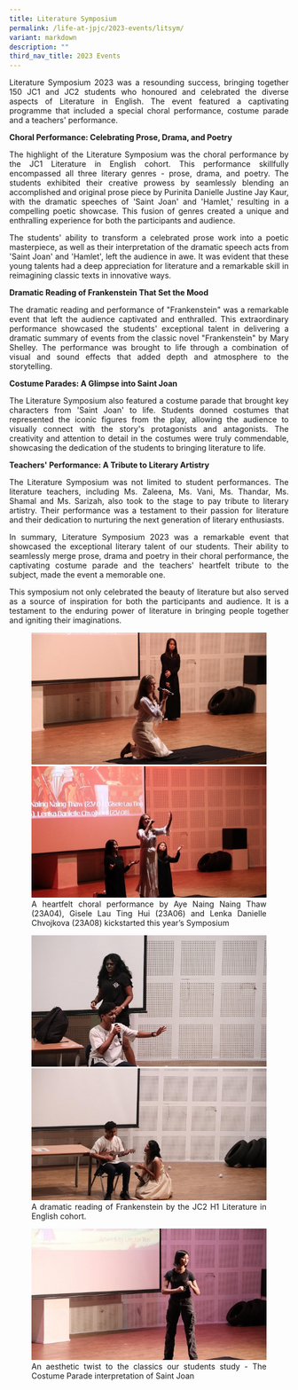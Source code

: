 ```yaml
---
title: Literature Symposium
permalink: /life-at-jpjc/2023-events/litsym/
variant: markdown
description: ""
third_nav_title: 2023 Events
---
```

<div align="justify">

<p>Literature Symposium 2023 was a resounding success, bringing together 150 JC1 and JC2 students who honoured and celebrated the diverse aspects of Literature in English. The event featured a captivating programme that included a special choral performance, costume parade and a teachers' performance.</p>

<p><b>Choral Performance: Celebrating Prose, Drama, and Poetry</b></p>

<p>The highlight of the Literature Symposium was the choral performance by the JC1 Literature in English cohort. This performance skillfully encompassed all three literary genres - prose, drama, and poetry. The students exhibited their creative prowess by seamlessly blending an accomplished and original prose piece by Purinita Danielle Justine Jay Kaur, with the dramatic speeches of 'Saint Joan' and 'Hamlet,' resulting in a compelling poetic showcase. This fusion of genres created a unique and enthralling experience for both the participants and audience.</p>

<p>The students' ability to transform a celebrated prose work into a poetic masterpiece, as well as their interpretation of the dramatic speech acts from 'Saint Joan' and 'Hamlet', left the audience in awe. It was evident that these young talents had a deep appreciation for literature and a remarkable skill in reimagining classic texts in innovative ways.</p>

<p><b>Dramatic Reading of Frankenstein That Set the Mood</b></p>

<p>The dramatic reading and performance of "Frankenstein" was a remarkable event that left the audience captivated and enthralled. This extraordinary performance showcased the students' exceptional talent in delivering a dramatic summary of events from the classic novel "Frankenstein" by Mary Shelley. The performance was brought to life through a combination of visual and sound effects that added depth and atmosphere to the storytelling.</p>

<p><b>Costume Parades: A Glimpse into Saint Joan</b></p>

<p>The Literature Symposium also featured a costume parade that brought key characters from 'Saint Joan' to life. Students donned costumes that represented the iconic figures from the play, allowing the audience to visually connect with the story's protagonists and antagonists. The creativity and attention to detail in the costumes were truly commendable, showcasing the dedication of the students to bringing literature to life.</p>

<p><b>Teachers' Performance: A Tribute to Literary Artistry</b></p>

<p>The Literature Symposium was not limited to student performances. The literature teachers, including Ms. Zaleena, Ms. Vani, Ms. Thandar, Ms. Shamal and Ms. Sarizah, also took to the stage to pay tribute to literary artistry. Their performance was a testament to their passion for literature and their dedication to nurturing the next generation of literary enthusiasts.</p>

<p>In summary, Literature Symposium 2023 was a remarkable event that showcased the exceptional literary talent of our students. Their ability to seamlessly merge prose, drama and poetry in their choral performance, the captivating costume parade and the teachers' heartfelt tribute to the subject, made the event a memorable one.</p>

<p>This symposium not only celebrated the beauty of literature but also served as a source of inspiration for both the participants and audience. It is a testament to the enduring power of literature in bringing people together and igniting their imaginations.</p>

	

<figure>
<img src="/images/Life%20@%20JPJC/2023%20lit%20symposium/Litsym1.jpg">
<img src="/images/Life%20@%20JPJC/2023%20lit%20symposium/Litsym2.jpg"><figcaption>A heartfelt choral performance by Aye Naing Naing Thaw (23A04), Gisele Lau Ting Hui (23A06) and Lenka Danielle Chvojkova (23A08) kickstarted this year’s Symposium</figcaption></figure>

<figure>
<img src="/images/Life%20@%20JPJC/2023%20lit%20symposium/Litsym3.jpg">
<img src="/images/Life%20@%20JPJC/2023%20lit%20symposium/Litsym4.jpg">
<figcaption>A dramatic reading of Frankenstein by the JC2 H1 Literature in English cohort.</figcaption></figure>
	
<figure>
<img src="/images/Life%20@%20JPJC/2023%20lit%20symposium/Litsym5.jpg">
<figcaption> An aesthetic twist to the classics our students study - The Costume Parade interpretation of Saint Joan</figcaption></figure>
	
</div>